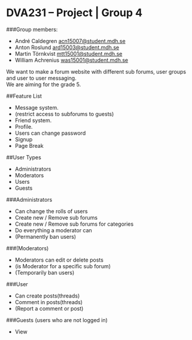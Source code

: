 # DVA231 – Project | Group 4 
###Group members: 

* André Caldegren             acn15007@student.mdh.se  
* Anton Roslund                 ard15003@student.mdh.se  
* Martin Törnkvist             mtt15001@student.mdh.se  
* William Achrenius          was15001@student.mdh.se  
 
We want to make a forum website with different sub forums, user groups and user to user messaging.  
We are aiming for the grade 5.  

##Feature List 
* Message system. 
* (restrict access to subforums to guests) 
* Friend system. 
* Profile. 
* Users can change password 
* Signup 
* Page Break
 
##User Types 
* Administrators 
* Moderators 
* Users 
* Guests 

###Administrators 
* Can change the rolls of users 
* Create new / Remove sub forums 
* Create new / Remove sub forums for categories 
* Do everything a moderator can 
* (Permanently ban users) 

###(Moderators) 
* Moderators can edit or delete posts 
* (is Moderator for a specific sub forum) 
* (Temporarily ban users) 

###User 
* Can create posts(threads) 
* Comment in posts(threads) 
* (Report a comment or post) 

###Guests (users who are not logged in) 
* View 
